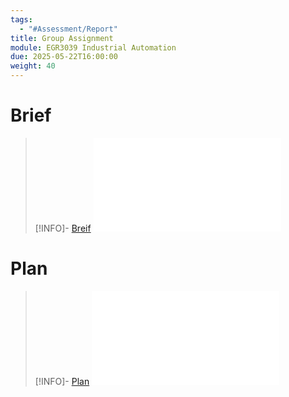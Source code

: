 ```yaml
---
tags:
  - "#Assessment/Report"
title: Group Assignment
module: EGR3039 Industrial Automation
due: 2025-05-22T16:00:00
weight: 40
---
```


# Brief

> [!INFO]- [Breif](Projects/Uni%20Projects/Industrial%20Automation/Assessments/Group%20Assignment/Notes/Breif.md)
> ![Breif](Projects/Uni%20Projects/Industrial%20Automation/Assessments/Group%20Assignment/Notes/Breif.md)

# Plan

> [!INFO]- [Plan](Plan.md)
> ![Plan](Plan.md)